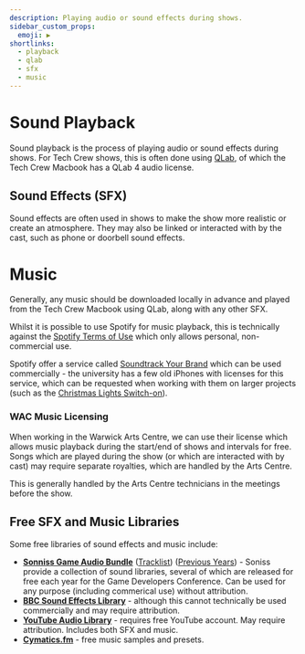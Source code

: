 ```yaml
---
description: Playing audio or sound effects during shows.
sidebar_custom_props:
  emoji: ▶️
shortlinks:
  - playback
  - qlab
  - sfx
  - music
---
```

# Sound Playback

Sound playback is the process of playing audio or sound effects during shows. For Tech Crew shows, this is often done
using [QLab](https://qlab.app/), of which the Tech Crew Macbook has a QLab 4 audio license.

## Sound Effects (SFX)

Sound effects are often used in shows to make the show more realistic or create an atmosphere. They may also be linked
or interacted with by the cast, such as phone or doorbell sound effects.

# Music

Generally, any music should be downloaded locally in advance and played from the Tech Crew Macbook using QLab, along
with any other SFX.

Whilst it is possible to use Spotify for music playback, this is technically against the
[Spotify Terms of Use](https://www.spotify.com/uk/legal/end-user-agreement/) which only allows personal, non-commercial
use.

Spotify offer a service called [Soundtrack Your Brand](https://www.soundtrackyourbrand.com/) which can be used
commercially - the university has a few old iPhones with licenses for this service, which can be requested when working
with them on larger projects (such as the [Christmas Lights Switch-on](/wiki/case-studies/christmas-lights)).

### WAC Music Licensing
When working in the Warwick Arts Centre, we can use their license which allows music playback during the start/end of
shows and intervals for free. Songs which are played during the show (or which are interacted with by cast) may
require separate royalties, which are handled by the Arts Centre.

This is generally handled by the Arts Centre technicians in the meetings before the show.

## Free SFX and Music Libraries
Some free libraries of sound effects and music include:
* **[Sonniss Game Audio Bundle](https://gdc.sonniss.com/)**
  ([Tracklist](https://docs.google.com/spreadsheets/d/1Gnk0_PXG-HdRmttxridsb8lkfu64v2vlvB1iocL2Qjk/edit?usp=sharing))
  ([Previous Years](https://sonniss.com/gameaudiogdc)) - Soniss provide a collection of sound libraries, several of
  which are released for free each year for the Game Developers Conference. Can be used for any purpose (including
  commerical use) without attribution.
* **[BBC Sound Effects Library](https://sound-effects.bbcrewind.co.uk/)** - although this cannot technically be used
  commercially and may require attribution.
* **[YouTube Audio Library](https://www.youtube.com/audiolibrary)** - requires free YouTube account. May require
  attribution. Includes both SFX and music.
* **[Cymatics.fm](https://cymatics.fm/pages/free-download-vault)** - free music samples and presets.